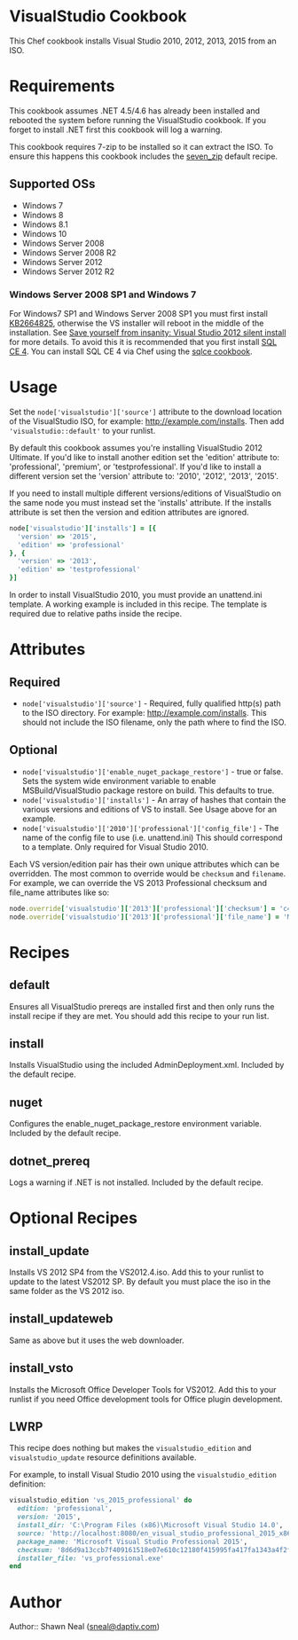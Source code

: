 # VisualStudio Cookbook
This Chef cookbook installs Visual Studio 2010, 2012, 2013, 2015 from an ISO.

# Requirements

This cookbook assumes .NET 4.5/4.6 has already been installed and rebooted the system before running the VisualStudio cookbook. If you forget to install .NET first this cookbook will log a warning.

This cookbook requires 7-zip to be installed so it can extract the ISO. To ensure this happens this cookbook includes the [seven_zip](https://github.com/daptiv/seven_zip) default recipe.

## Supported OSs
- Windows 7
- Windows 8
- Windows 8.1
- Windows 10
- Windows Server 2008
- Windows Server 2008 R2
- Windows Server 2012
- Windows Server 2012 R2

### Windows Server 2008 SP1 and Windows 7
For Windows7 SP1 and Windows Server 2008 SP1 you must first install [KB2664825](http://support.microsoft.com/kb/2664825), otherwise the VS installer will reboot in the middle of the installation. See [Save yourself from insanity: Visual Studio 2012 silent install](https://gshaw0.wordpress.com/2013/09/06/save-yourself-from-insanity-visual-studio-2012-silent-install/) for more details. To avoid this it is recommended that you first install [SQL CE 4](http://www.microsoft.com/en-us/download/details.aspx?id=17876). You can install SQL CE 4 via Chef using the [sqlce cookbook](http://community.opscode.com/cookbooks/sqlce).

# Usage

Set the `node['visualstudio']['source']` attribute to the download location of the VisualStudio ISO, for example: http://example.com/installs. Then add `'visualstudio::default'` to your runlist.

By default this cookbook assumes you're installing VisualStudio 2012 Ultimate. If you'd like to install another edition set the 'edition' attribute to: 'professional', 'premium', or 'testprofessional'. If you'd like to install a different version set the 'version' attribute to: '2010', '2012', '2013', '2015'.

If you need to install multiple different versions/editions of VisualStudio on the same node you must instead set the 'installs' attribute. If the installs attribute is set then the version and edition attributes are ignored.

```ruby
node['visualstudio']['installs'] = [{
  'version' => '2015',
  'edition' => 'professional'
}, {
  'version' => '2013',
  'edition' => 'testprofessional'
}]
```

In order to install VisualStudio 2010, you must provide an unattend.ini template. A working example is included in this recipe. The template is required due to relative paths inside the recipe.

# Attributes

## Required
* `node['visualstudio']['source']` - Required, fully qualified http(s) path to the ISO directory. For example: http://example.com/installs. This should not include the ISO filename, only the path where to find the ISO.

## Optional
* `node['visualstudio']['enable_nuget_package_restore']` - true or false. Sets the system wide environment variable to enable MSBuild/VisualStudio package restore on build. This defaults to true.
* `node['visualstudio']['installs']` - An array of hashes that contain the various versions and editions of VS to install. See Usage above for an example.
* `node['visualstudio']['2010']['professional']['config_file']` - The name of the config file to use (i.e. unattend.ini) This should correspond to a template. Only required for Visual Studio 2010.

Each VS version/edition pair has their own unique attributes which can be overridden. The most common to override would be `checksum` and `filename`. For example, we can override the VS 2013 Professional checksum and file_name attributes like so:

```ruby
node.override['visualstudio']['2013']['professional']['checksum'] = 'c4930bb83454a2fcbc762da79a4227e92fdbef7d0b395c619829a36c3fb4ec54'
node.override['visualstudio']['2013']['professional']['file_name'] = 'My_vs2013.iso'
```

# Recipes

## default
Ensures all VisualStudio prereqs are installed first and then only runs the install recipe if they are met. You should add this recipe to your run list.

## install
Installs VisualStudio using the included AdminDeployment.xml. Included by the default recipe.

## nuget
Configures the enable_nuget_package_restore environment variable. Included by the default recipe.

## dotnet_prereq
Logs a warning if .NET is not installed. Included by the default recipe.

# Optional Recipes

## install_update
Installs VS 2012 SP4 from the VS2012.4.iso. Add this to your runlist to update to the latest VS2012 SP. By default you must place the iso in the same folder as the VS 2012 iso.

## install_updateweb
Same as above but it uses the web downloader.

## install_vsto
Installs the Microsoft Office Developer Tools for VS2012. Add this to your runlist if you need Office development tools for Office plugin development.

## LWRP

This recipe does nothing but makes the `visualstudio_edition` and `visualstudio_update` resource definitions available.

For example, to install Visual Studio 2010 using the `visualstudio_edition` definition:

```ruby
visualstudio_edition 'vs_2015_professional' do
  edition: 'professional',
  version: '2015',
  install_dir: 'C:\Program Files (x86)\Microsoft Visual Studio 14.0',
  source: 'http://localhost:8080/en_visual_studio_professional_2015_x86_x64_dvd_6846629',
  package_name: 'Microsoft Visual Studio Professional 2015',
  checksum: '8d6d9a13ccb7f409161518e07e610c12180f415995fa417fa1343a4f2f4ce74b',
  installer_file: 'vs_professional.exe'
end
```

# Author

Author:: Shawn Neal (sneal@daptiv.com)
